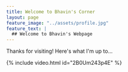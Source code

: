 ```yaml
---
title: Welcome to Bhavin's Corner
layout: page
feature_image: "../assets/profile.jpg"
feature_text: |
  ## Welcome to Bhavin's Webpage
---
```


Thanks for visiting! Here's what I'm up to...

{% include video.html id="2B0Um243p4E" %}
